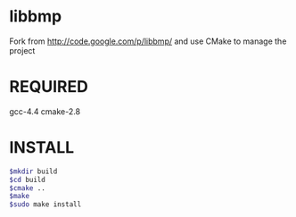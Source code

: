 libbmp
======

Fork from http://code.google.com/p/libbmp/ and use CMake to manage the project

REQUIRED
========
gcc-4.4 cmake-2.8

INSTALL
=======
```sh
$mkdir build
$cd build
$cmake ..
$make
$sudo make install
```

